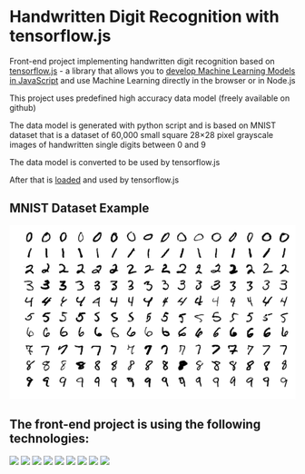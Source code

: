 # Handwritten Digit Recognition with tensorflow.js

Front-end project implementing handwritten digit recognition based on [tensorflow.js](https://www.tensorflow.org/js)
\- a library that allows you to [develop Machine Learning Models in JavaScript](https://codelabs.developers.google.com/codelabs/tfjs-training-classfication#0
) and use Machine Learning directly in the browser or in Node.js

This project uses predefined high accuracy data model (freely available on github)

The data model is generated with python script and is based on MNIST dataset that is a dataset of 60,000 small square 28×28 pixel grayscale images of handwritten single digits between 0 and 9

The data model is converted to be used by tensorflow.js

After that is [loaded](https://www.tensorflow.org/js/tutorials/conversion/import_keras) and used by tensorflow.js

## MNIST Dataset Example
![MnistExamples](./MnistExamples.png)

## The front-end project is using the following technologies:

<img src="https://img.shields.io/badge/create--react--app-%23563D7C.svg?style=flat&logo=create-react-app&color=white" height="30"> <img src="https://img.shields.io/badge/babel--eslint--parser-%23563D7C.svg?style=flat&logo=babel&color=white" height="30"> <img src="https://img.shields.io/badge/React.JS-%23563D7C.svg?style=flat&logo=react&color=white" height="30"> <img src="https://img.shields.io/badge/Bootstrap-%23563D7C.svg?style=flat&logo=bootstrap&color=white&logoColor=purple" height="30"> <img src="https://img.shields.io/badge/bootstrap--icons-%23563D7C.svg?style=flat&logo=bootstrap&color=white&logoColor=purple" height="30"> <img src="https://img.shields.io/badge/Tensorflow-311C87?style=flat&logo=tensorflow&color=white" height="30"> <img src="https://img.shields.io/badge/Chart.JS-F5788D.svg?style=flat&logo=chart.js&color=white&logoColor=F5788D" height="30"> <img src="https://img.shields.io/badge/react--chartjs--2-%23563D7C.svg?style=flat&logo=react&color=white" height="30"> <img src="https://img.shields.io/badge/react--toastify-311C87?style=flat&color=white" height="30">